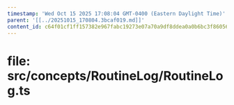 ```yaml
---
timestamp: 'Wed Oct 15 2025 17:08:04 GMT-0400 (Eastern Daylight Time)'
parent: '[[../20251015_170804.3bcaf019.md]]'
content_id: c64f01cf1ff157382e967fabc19273e07a70a9df8ddea0a0b6bc3f860566f5aa
---
```


# file: src/concepts/RoutineLog/RoutineLog.ts
